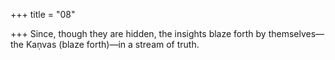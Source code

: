 +++
title = "08"

+++
Since, though they are hidden, the insights blaze forth by themselves— the Kaṇvas (blaze forth)—in a stream of truth.  